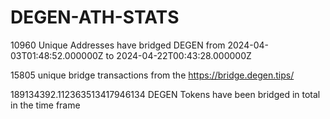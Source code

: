 # DEGEN-ATH-STATS

10960 Unique Addresses have bridged DEGEN from 2024-04-03T01:48:52.000000Z to 2024-04-22T00:43:28.000000Z

15805 unique bridge transactions from the https://bridge.degen.tips/

189134392.112363513417946134 DEGEN Tokens have been bridged in total in the time frame